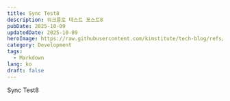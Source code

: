 ```yaml
---
title: Sync Test8
description: 워크플로 테스트 포스트8
pubDate: 2025-10-09
updatedDate: 2025-10-09
heroImage: https://raw.githubusercontent.com/kimstitute/tech-blog/refs/heads/main/src/content/blog/assets/gorapaduck.jpg
category: Development
tags:
  - Markdown
lang: ko
draft: false
---
```


Sync Test8

